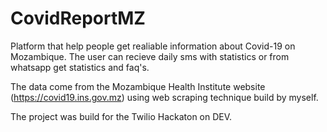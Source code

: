 # CovidReportMZ

Platform that help people get realiable information about Covid-19 on Mozambique. The user can recieve daily sms with statistics or from whatsapp get statistics and faq's. 

The data come from the Mozambique Health Institute website (https://covid19.ins.gov.mz) using web scraping technique build by myself.

The project was build for the Twilio Hackaton on DEV.


